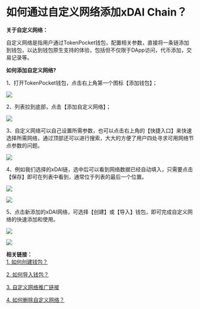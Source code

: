 # 如何通过自定义网络添加xDAI Chain？

**关于自定义网络：**

自定义网络是指用户通过TokenPocket钱包，配置相关参数，直接将一条链添加到钱包，以达到钱包原生支持的体验，包括但不仅限于DApp访问，代币添加，交易记录等。



**如何添加自定义网络?**

1、打开TokenPocket钱包，点击右上角第一个图标【添加钱包】；

![](../.gitbook/assets/xdai01.png)

2、列表拉到底部，点击【添加自定义网络】；

![](../.gitbook/assets/xdai02.jpg)

3、自定义网络可以自己设置所需参数，也可以点击右上角的【快捷入口】来快速选择所需网络，通过顶部还可以进行搜索，大大的方便了用户四处寻求可用网络节点参数的问题。

![](../.gitbook/assets/xdai1.jpg)

4、例如我们选择的xDAI链，选中后可以看到网络数据已经自动填入，只需要点击【保存】即可在列表中看到，通常位于列表的最后一个位置。

![](../.gitbook/assets/xdai2.jpg)

![](../.gitbook/assets/xdai3%20%281%29.jpg)

5、点击新添加的xDAI网络，可选择【创建】或【导入】钱包，即可完成自定义网络的快速添加和使用。

![](../.gitbook/assets/xdai4.jpg)

![](../.gitbook/assets/xdai5.jpg)

**相关链接：**  
[1. 如何创建钱包？](https://tphelp.gitbook.io/cn/wallet-management/create-wallet)

[2. 如何导入钱包？](https://tphelp.gitbook.io/cn/wallet-management/import-wallet)

[3. 自定义网络推广链接](https://tphelp.gitbook.io/cn/wallet-operation/customize-network-add-link)

[4. 如何删除自定义网络？](https://tphelp.gitbook.io/cn/wallet-operation/ru-he-shan-chu-zi-ding-yi-wang-luo)

